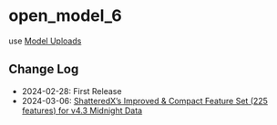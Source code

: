 # open_model_6

use [Model Uploads](https://docs.numer.ai/numerai-tournament/submissions/model-uploads)

## Change Log

- 2024-02-28: First Release
- 2024-03-06: [ShatteredX’s Improved & Compact Feature Set (225 features) for v4.3 Midnight Data](https://forum.numer.ai/t/shatteredxs-improved-compact-feature-set-225-features-for-v4-3-midnight-data/6982/1)
